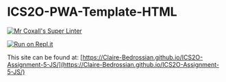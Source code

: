 # ICS2O-PWA-Template-HTML

[![Mr Coxall's Super Linter](https://github.com/Claire-Bedrossian/ICS2O-Assignment-5-JS/workflows/Mr%20Coxall's%20Super%20Linter/badge.svg)](https://github.com/Claire-Bedrossian/ICS2O-Assignment-5-JS/actions)

[![Run on Repl.it](https://repl.it/badge/github/Claire-Bedrossian/ICS2O-Assignment-5-JS)](https://repl.it/github/Claire-Bedrossian/ICS2O-Assignment-5-JS)

This site can be found at: [https://Claire-Bedrossian.github.io/ICS2O-Assignment-5-JS/](https://Claire-Bedrossian.github.io/ICS2O-Assignment-5-JS/)
